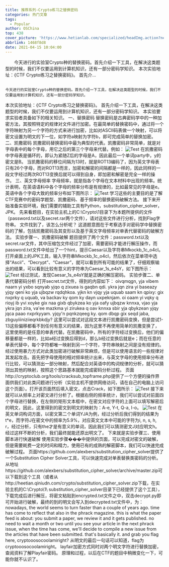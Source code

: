 ```yaml
---
title: 推荐系列-Crypto练习之替换密码
categories: 热门文章
tags:
  - Popular
author: OSChina
top: 438
cover_picture: 'https://www.hetianlab.com/specialized/headImg.action?news=c315ae78-7477-4bab-99d8-a2ffe9a194a9.png'
abbrlink: 1468f8d8
date: 2021-04-15 10:04:00
---
```


&emsp;&emsp;今天进行的实验室Crypto种的替换密码。首先介绍一下工具，在解决这类题型的时候，我们不仅要运用到计算机知识，还有一部分密码学知识。 本次实验地址：《CTF Crypto练习之替换密码》。 首先介...
<!-- more -->

                                                                                                                                                                                        今天进行的实验室Crypto种的替换密码。首先介绍一下工具，在解决这类题型的时候，我们不仅要运用到计算机知识，还有一部分密码学知识。 
本次实验地址：《CTF Crypto练习之替换密码》。 
首先介绍一下工具，在解决这类题型的时候，我们不仅要运用到计算机知识，还有一部分密码学知识。 
本实验要求实验者具备如下的相关知识。 
一、替换密码 
替换密码是古典密码学中的一种加密方法，其按照特定的规律对文件进行加密。在最简单的替换密码中，通过将一个字符映射为另一个字符的方式来进行加密，比如对ASCII码表做一个映射，可以将密文设置为明文的下一位，如字符a映射为字符b，即可完成简单的替换加密。 
二、凯撒密码 
凯撒密码替换密码中最为典型的代表。凯撒密码非常简单，就是对字母表中的每个字母，用它之后的第三个字母来代替。例如： 
![Test](https://www.hetianlab.com/specialized/headImg.action?news=c315ae78-7477-4bab-99d8-a2ffe9a194a9.png  'Crypto练习之替换密码') 
在凯撒密码中字母表是循环的，即认为紧随Z后的字母是A，因此最后一个单词party中，y的密文是B。 
当凯撒密码的移位间隔为13时，就是ROT13编码了，因为英文字母表只有26个字母，而对ROT13而言，加密和解密的间隔都是一样的，因此同样的一段文字经过两次ROT13变换后就可以得到自身，即加密和解密是完全一样的操作。 
三、英文字母频率 
字母频率，就是指各个字母在文本材料中出现的频率。统计表明，在英语语料中各个字母的频率分布是有规律的，比如最常见的字母是e。英语中各个字母大致的频率分布如下图所示： 
![Test](https://www.hetianlab.com/specialized/headImg.action?news=c315ae78-7477-4bab-99d8-a2ffe9a194a9.png  'Crypto练习之替换密码') 
学习这些的主要目的是了解CTF竞赛中的密码学题型、凯撒密码、基于频率的替换密码破解方法。 
接下来开始准备实验环境，我们需要的辅助工具有Python，substitution_cipher_solver，JPK。 
先来看题目，在实验主机上的C:\Crypto\1目录下为本题所提供的文件（password.txt以及secret.rar两个文件），请对这些文件进行分析，找到Flag字符串。 
文件找到了，该怎么分析呢？ 
这道题意图在于考察选手对密码学中替换密码的了解，包括凯撒密码及其变形以及基于英文字母频率对单表代替密码的破解方法。 
实验步骤一、凯撒密码破解 
题目提供了两个文件：password.txt以及secret.rar文件，其中压缩包文件经过了加密，需要密码才能进行解压操作，而password.txt文件中给出了一个hint，提示Caesar以及字符串Mkockb_1c_o4cI。 
打开桌面上的JPK工具，输入字符串Mkockb_1c_o4cI，然后依次在菜单项中选择“Ascii”、“Decrypt”、“Caesar”，就可以看到所有可能的结果了，仔细观察输出的结果，可以看到比较有意义的字符串为Caesar_1s_e4sY，如下图所示： 
![Test](https://www.hetianlab.com/specialized/headImg.action?news=c315ae78-7477-4bab-99d8-a2ffe9a194a9.png  'Crypto练习之替换密码') 
经过测试，发现Caesar_1s_e4sY就是正确的解压密码。 
实验步骤二、单表代替密码分析 
打开secret.txt文件，得到的内容如下： 
oivqmqgn, yja vibem naarn yi yxbo sqnyab yjqo q zixuea is gaqbn qdi. ykra jqn zira yi baseazy yjqy qeni ko yja ujbqzw rqdqhkoa. yjkn kn vjqy yja uquab saam kn qpixy: gix nxprky q uquab, va backav ky qom ky dayn uxpeknjam. oi oaam yi vqky q rioyj ib yvi xoyke gix naa gixb qbykzea ko yja oafy ujbqzw knnxa, vjao yja ykra jqn zira, va'ee mazkma yi zirukea q oav knnxa sbir yja qbykzean yjqy jqca paao nxprkyyam. yjqy'n pqnkzqeeg ky. qom dbqp gix seqd jaba, zbguyiiiniziieqrkbkdjy? 
这里可以尝试对这段文本进行凯撒密码变换，但是尝试1-13这些偏移都看不到任何有意义的结果，因为这里不再使用简单的凯撒变换了，这里使用的是任意的单表代替。在凯撒密码中，所有的字符经过变换后，他们的偏移量都是一样的，比如a经过变换后得到d，那么b经过变换后就是e；而在任意的单表代替中，每个字符都唯一映射到另一个字符，字符串映射之间是没有规律的。 
经过使用暴力方式对此类加密进行破解非常麻烦，但是可以使用语言的一些规律对其发起攻击。首先把字母使用的相对频率统计出来，与英文字母的使用频率分布进行比较，可以猜测出一部分映射，然后配合对英语中的构词规律的分析，就可以猜测出其他的映射，按照这个思路基本就能完成密码分析过程。 
页面http://cryptoclub.org/tools/cracksub_topframe.php提供了一个方便的操作界面供我们对此类问题进行分析（实验主机不提供网络访问，请在自己的电脑上访问这个页面）。打开该页面然后填入密文，点击Crack，如下图所示： 
![Test](https://www.hetianlab.com/specialized/headImg.action?news=c315ae78-7477-4bab-99d8-a2ffe9a194a9.png  'Crypto练习之替换密码') 
接下来就可以从频率上对密文进行分析了。根据右侧的频率统计，我们可以尝试对前面四个字母进行替换，在左侧的矩形文本框中，在密文对应字符的上面可以填写解密后的明文，因此，这里得到的密文到明文的映射为：A-e, Y-t, Q-a, I-o。 
![Test](https://www.hetianlab.com/specialized/headImg.action?news=c315ae78-7477-4bab-99d8-a2ffe9a194a9.png  'Crypto练习之替换密码') 
在英文单词构词方面，以密文第二个单词YJA为例，经过分析后我们得到的结果为t*e，而字符J在密文中的频率为5.9%，对应英文文本中可能的字符为i, n, s, h, r，经过分析，只有the才是有意义的单词，因此我们可以猜测密文J对应明文h。 
经过这样不断的分析，我们最终就能还原出明文了。 
下来就是实验步骤三、使用脚本进行快速破解 
使用实验步骤���中提供的页面，可以完成对密文的破解，但是需要耗费一定的时间和精力，使用已有的成熟的解密脚本，我们可以快速完成破解过程。 
页面https://github.com/alexbers/substitution_cipher_solver提供了一个Substitution Cipher Solver工具，可以快速完成对单表替换类密码的分析。从地址https://github.com/alexbers/substitution_cipher_solver/archive/master.zip可以下载到这个工具（或者从http://heetian.qiniudn.com/crypto/substitution_cipher_solver.zip下载，在实验主机的C:\Crypto\1\ substitution_cipher_solver目录下已经提供了这个工具），下载完成后进行解压，将密文粘贴到encrypted.txt文件之中，双击decrypt.py即可开始进行破解，最终的到的明文会写入到decrypted.txt文件中，为： 
nowadays, the world seems to turn faster than a couple of years ago. time has come to reflect that also in the phrack magazine. this is what the paper feed is about: you submit a paper, we review it and it gets published. no need to wait a month or two until you see your article in the next phrack issue, when the time has come, we'll decide to compile a new issue from the articles that have been submitted. that's basically it. and grab you flag here, cryptooosocoolamiright? 
从明文的最后一句话可以知道，flag为cryptooosocoolamiright。 
layfair加密方式同时对两个明文字符进行替换加密，查阅资料了解Playfair密码。 
原理和过程，以后在CTF的题目中稍微变化一下，可能你就不认识了。
                                        